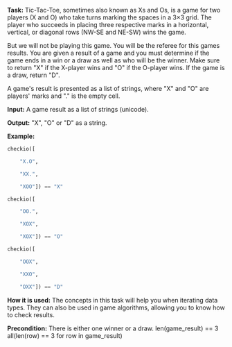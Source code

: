 **Task:** Tic-Tac-Toe, sometimes also known as Xs and Os, is a game for two players (X and O) who take turns marking the spaces in a 3×3 grid. The player who succeeds in placing three respective marks in a horizontal, vertical, or diagonal rows (NW-SE and NE-SW) wins the game.

But we will not be playing this game. You will be the referee for this games results. You are given a result of a game and you must determine if the game ends in a win or a draw as well as who will be the winner. Make sure to return "X" if the X-player wins and "O" if the O-player wins. If the game is a draw, return "D".

A game's result is presented as a list of strings, where "X" and "O" are players' marks and "." is the empty cell.

**Input:** A game result as a list of strings (unicode).

**Output:** "X", "O" or "D" as a string.

**Example:**

```python
checkio([

    "X.O",

    "XX.",

    "XOO"]) == "X"

checkio([

    "OO.",

    "XOX",

    "XOX"]) == "O"

checkio([

    "OOX",

    "XXO",

    "OXX"]) == "D"
```

**How it is used:** The concepts in this task will help you when iterating data types. They can also be used in game algorithms, allowing you to know how to check results. 

**Precondition:**
There is either one winner or a draw.
len(game_result) == 3
all(len(row) == 3 for row in game_result) 